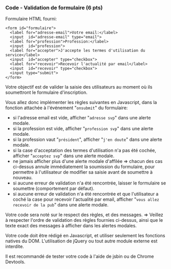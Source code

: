 ### Code - Validation de formulaire (6 pts)

Formulaire HTML fourni:

```
<form id="formulaire">
  <label for="adresse-email">Votre email:</label>
  <input  id="adresse-email" type="email">
  <label for="profession">Profession:</label>
  <input  id="profession">
  <label for="accepter">J'accepte les termes d'utilisation du service</label>
  <input  id="accepter" type="checkbox">
  <label for="recevoir">Recevoir l'actualité par email</label>
  <input  id="recevoir" type="checkbox">
  <input type="submit">
</form>
```

Votre objectif est de valider la saisie des utilisateurs au moment où ils soumettront le formulaire d'inscription.

Vous allez donc implémenter les règles suivantes en Javascript, dans la fonction attachée à l'événement "`onsubmit`" du formulaire:
- si l'adresse email est vide, afficher "`adresse svp`" dans une alerte modale.
- si la profession est vide, afficher "`profession svp`" dans une alerte modale.
- si la profession vaut "`président`", afficher "`j'en doute`" dans une alerte modale.
- si la case d'acceptation des termes d'utilisation n'a pas été cochée, afficher "`acceptez svp`" dans une alerte modale.
- ne jamais afficher plus d'une alerte modale d'affilée => chacun des cas ci-dessus annule immédiatement la soumission du formulaire, pour permettre à l'utilisateur de modifier sa saisie avant de soumettre à nouveau.
- si aucune erreur de validation n'a été rencontrée, laisser le formulaire se soumettre (comportement par défaut).
- si aucune erreur de validation n'a été rencontrée et que l'utilisateur a coché la case pour recevoir l'actualité par email, afficher "`vous allez recevoir de la pub`" dans une alerte modale.

Votre code sera noté sur le respect des règles, et des messages. => Veillez à respecter l'ordre de validation des règles fournies ci-dessus, ainsi que le texte exact des messages à afficher dans les alertes modales.

Votre code doit être rédigé en Javascript, et utiliser seulement les fonctions natives du DOM. L'utilisation de jQuery ou tout autre module externe est interdite.

Il est recommandé de tester votre code à l'aide de jsbin ou de Chrome Devtools.
